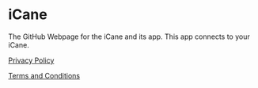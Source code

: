 # iCane
The GitHub Webpage for the iCane and its app. This app connects to your iCane.

[Privacy Policy](Privacy%20Policy.md)

[Terms and Conditions](Terms%20and%20Conditions.md)
